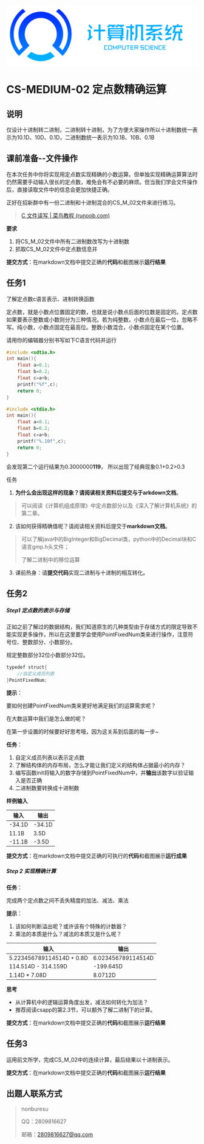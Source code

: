 

![标题](./img/CS.PNG)
# CS-MEDIUM-02 定点数精确运算

## 说明

仅设计十进制转二进制，二进制转十进制，为了方便大家操作所以十进制数统一表示为10.1D、10D、0.1D，二进制数统一表示为10.1B、10B、0.1B



## 课前准备--文件操作

在本次任务中你将实现用定点数实现精确的小数运算。但单独实现精确运算算法时仍然需要手动输入很长的定点数，难免会有不必要的麻烦。但当我们学会文件操作后，直接读取文件中的信息会更加快捷正确。

正好在招新群中有一份二进制和十进制混合的CS_M_02文件来进行练习。

> [C 文件读写 | 菜鸟教程 (runoob.com)](https://www.runoob.com/cprogramming/c-file-io.html)
>
> 

**要求**

1. 将CS_M_02文件中所有二进制数改写为十进制数
2. 抓取CS_M_02文件中定点数信息并

**提交方式**：在markdown文档中提交正确的**代码**和截图展示**运行结果**







## 任务1

了解定点数c语言表示、进制转换函数

定点数，就是小数点位置固定的数，也就是说小数点后面的位数是固定的。定点数如果要表示整数或小数则分为三种情况。若为纯整数，小数点在最后一位，忽略不写。纯小数，小数点固定在最高位。整数小数混合，小数点固定在某个位置。

请用你的编辑器分别书写如下C语言代码并运行

```C
#include <sdtio.h>
int main(){
    float a=0.1;
    float b=0.2;
    float c=a+b;
    printf("%f",c);
    return 0;
}
```

```c
#include <stdio.h>
int main(){
    float a=0.1;
    float b=0.2;
    float c=a+b;
    printf("%.10f",c);
    return 0;
}
```



会发现第二个运行结果为0.3000000**119**， 所以出现了经典现象0.1+0.2>0.3

任务

1. **为什么会出现这样的现象？**请阅读相关资料后提交与于**arkdown文档**。

> 可以阅读《计算机组成原理》中定点数部分以及《深入了解计算机系统》的第二章。

2. 该如何获得精确值呢？请阅读相关资料后提交于**markdown文档**。

> 可以了解java中的BigInteger和BigDecimal类，python中的Decimal块和C语言gmp.h头文件；
>
> 了解二进制中的移位运算

3. 课前热身：请**提交代码**实现二进制与十进制的相互转化。







## 任务2

##### Step1 定点数的表示与存储

正如之前了解过的数据结构，我们知道原生的几种类型由于存储方式的限定导致不能实现更多操作，所以在这里要学会使用PointFixedNum类来进行操作，注意符号位、整数部分、小数部分。

规定整数部分32位小数部分32位。

```Java
typedef struct{
    //自定义成员列表
}PointFixedNum;
```

**提示**：

要如何创建PointFixedNum类来更好地满足我们的运算需求呢？

在大数运算中我们是怎么做的呢？

在第一步设置的时候要好好思考哦，因为这关系到后面的每一步~

**任务**：

1. 自定义成员列表以表示定点数
2. 了解结构体的内存布局，怎么才能让我们定义的结构体占据最小的内存？
3. 编写函数init将输入的数字存储到PointFixedNum中，并**输出**该数字以验证输入是否正确
4. 二进制数要转换成十进制数

**样例输入**

| 输入   | 输出   |
| ------ | ------ |
| -34.1D | -34.1D |
| 11.1B  | 3.5D   |
| -11.1B | -3.5D  |

**提交方式**：在markdown文档中提交正确的可执行的**代码**和截图展示**运行成果**



##### Step 2 实现精确计算

**任务**：

完成两个定点数之间不丢失精度的加法、减法、乘法

**提示**：

1. 该如何判断溢出呢？或许该有个特殊的计数器？
2. 乘法的本质是什么？减法的本质又是什么呢？

| 输入                      | 输出               |
| ------------------------- | ------------------ |
| 5.223456789114514D + 0.8D | 6.023456789114514D |
| 114.514D - 314.159D       | -199.645D          |
| 1.14D * 7.08D             | 8.0712D            |

**思考**

- 从计算机中的逻辑运算角度出发，减法如何转化为加法？
- 推荐阅读csapp的第2.3节，可以额外了解二进制下的计算。

**提交方式**：在markdown文档中提交正确的**代码**和截图展示**运行结果**

## 任务3

运用前文所学，完成CS_M_02中的连续计算，最后结果以十进制表示。

**提交方式**：在markdown文档中提交正确的**代码**和截图展示**运行结果**

## 出题人联系方式

> nonburesu
>
> QQ：2809816627
>
> 邮箱：[2809816627@qq.com](mailto:2809816627@qq.com)
